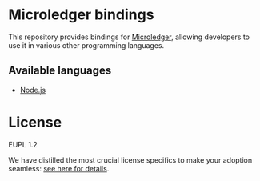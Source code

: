 # Microledger bindings

This repository provides bindings for [Microledger](https://github.com/THCLab/microledger), allowing developers to use it in various other programming languages.

## Available languages
- [Node.js](https://github.com/THCLab/microledger-bindings/tree/main/bindings/microledger-js)


# License

EUPL 1.2 

We have distilled the most crucial license specifics to make your adoption seamless: [see here for details](https://github.com/THCLab/licensing).